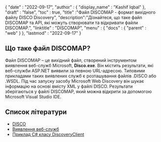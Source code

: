 {
  "date" : "2022-09-17",
  "author" : {
    "display_name" : "Kashif Iqbal"
},
  "draft" : "false",
  "toc" : true,
  "title" :"Файл DISCOMAP - формат вихідного файлу DISCO Discovery",
  "description":"Дізнайтеся, що таке файл DISCOMAP та API, які можуть створювати та відкривати файли DISCOMAP.",
  "linktitle" : "DISCOMAP",
  "menu" : {
    "docs" : {
      "parent" : "web"
}
},
  "lastmod" : "2022-09-17"
}

## Що таке файл DISCOMAP?

Файл DISCOMAP – це вихідний файл, створений інструментом виявлення веб-служб Microsoft, **Disco.exe**. Він містить результати, які веб-служби ASP.NET виявили за певною URL-адресою. Типовими прикладами таких виявлених служб є розташування файлів .DISCO або .WSDL. Під час запуску засобу Microsoft Web Discovery він шукає інформацію на основі вмісту XML у файлі DISCO. Результати зберігаються у файлі DISCOMAP, який можна відкрити за допомогою Microsoft Visual Studio IDE.

## Список літератури

* [DISCO](https://appsource.microsoft.com/en-us/product/office/WA104381894)
* [Виявлення веб-служб](https://en.wikipedia.org/wiki/Web_Services_Discovery)
* [Приклад C# класу DiscoveryClient](https://learn.microsoft.com/en-us/dotnet/api/system.web.services.discovery.discoveryclientprotocol?view=netframework-4.8)

